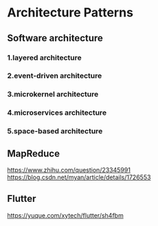 # Architecture Patterns

## Software architecture

### 1.layered architecture

### 2.event-driven architecture

### 3.microkernel architecture

### 4.microservices architecture

### 5.space-based architecture

## MapReduce

<https://www.zhihu.com/question/23345991>
<https://blog.csdn.net/myan/article/details/1726553>

## Flutter

<https://yuque.com/xytech/flutter/sh4fbm>
